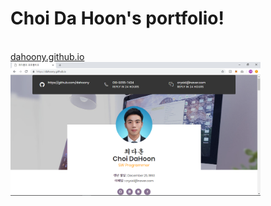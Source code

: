 # Choi Da Hoon's portfolio!
<br>
<a href="dahoony.github.io">dahoony.github.io</a>
<img src="https://raw.githubusercontent.com/dahoony/dahoony.github.io/master/readme_images/main.PNG" alt="BLAuction" width=400">
